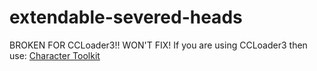 # extendable-severed-heads

BROKEN FOR CCLoader3!! WON'T FIX! 
If you are using CCLoader3 then use: [Character Toolkit](https://github.com/CCDirectLink/char-toolkit)
